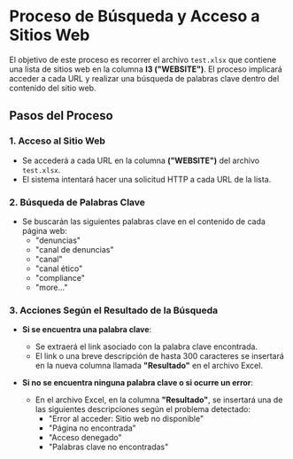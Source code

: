 # Proceso de Búsqueda y Acceso a Sitios Web

El objetivo de este proceso es recorrer el archivo `test.xlsx` que contiene una lista de sitios web en la columna **I3 ("WEBSITE")**. El proceso implicará acceder a cada URL y realizar una búsqueda de palabras clave dentro del contenido del sitio web.

## Pasos del Proceso

### 1. Acceso al Sitio Web
- Se accederá a cada URL en la columna **("WEBSITE")** del archivo `test.xlsx`.
- El sistema intentará hacer una solicitud HTTP a cada URL de la lista.

### 2. Búsqueda de Palabras Clave
- Se buscarán las siguientes palabras clave en el contenido de cada página web:
  - "denuncias"
  - "canal de denuncias"
  - "canal"
  - "canal ético"
  - "compliance"
  -  "more..."

### 3. Acciones Según el Resultado de la Búsqueda
- **Si se encuentra una palabra clave**:
  - Se extraerá el link asociado con la palabra clave encontrada.
  - El link o una breve descripción de hasta 300 caracteres se insertará en la nueva columna llamada **"Resultado"** en el archivo Excel.
  
- **Si no se encuentra ninguna palabra clave o si ocurre un error**:
  - En el archivo Excel, en la columna **"Resultado"**, se insertará una de las siguientes descripciones según el problema detectado:
    - "Error al acceder: Sitio web no disponible"
    - "Página no encontrada"
    - "Acceso denegado"
    - "Palabras clave no encontradas"
